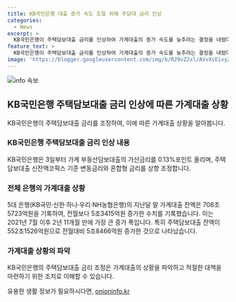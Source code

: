```yaml
---
title: KB국민은행 대출 증가 속도 조절 위해 주담대 금리 인상
categories:
  - News
excerpt: >
  KB국민은행이 주택담보대출 금리를 인상하여 가계대출의 증가 속도를 늦추려는 결정을 내렸다. 이로 인해 주택담보대출의 가산금리가 상승하며, 현 3.65~5.05%에서 3.78~5.18%로 조정된다. 5대 은행의 가계대출 잔액은 708조5723억원으로 지난달보다 5조3415억원 증가했는데, 주택담보대출 잔액은 5조8466억원 증가하여 552조1526억원을 기록했다. 이는 2021년 7월 이후 2년 11개월 만에 가장 큰 증가 폭이다.
feature_text: >
  KB국민은행이 주택담보대출 금리를 인상하여 가계대출의 증가 속도를 늦추려는 결정을 내렸다. 이로 인해 주택담보대출의 가산금리가 상승하며, 현 3.65~5.05%에서 3.78~5.18%로 조정된다. 5대 은행의 가계대출 잔액은 708조5723억원으로 지난달보다 5조3415억원 증가했는데, 주택담보대출 잔액은 5조8466억원 증가하여 552조1526억원을 기록했다. 이는 2021년 7월 이후 2년 11개월 만에 가장 큰 증가 폭이다.
image: 'https://blogger.googleusercontent.com/img/b/R29vZ2xl/AVvXsEixyZcFfHzMRdzZMjFBmAUKJYCLCGyLL1o632UiGVXcaFdKo_bkvkuCioo0uUKlGfBVcT3P84aROyZIXSBEx3Aw5nCQ3pTgDom1WDC4m8eifvWiAmWEEVb4x6G_l8C0QH225ldMjyaFvpxGEBGNO37VmDTDMHGhJPq73UglMfDca1-0aw/s1600/blogspot.png'
---
```


<p><img src="https://blogger.googleusercontent.com/img/b/R29vZ2xl/AVvXsEixyZcFfHzMRdzZMjFBmAUKJYCLCGyLL1o632UiGVXcaFdKo_bkvkuCioo0uUKlGfBVcT3P84aROyZIXSBEx3Aw5nCQ3pTgDom1WDC4m8eifvWiAmWEEVb4x6G_l8C0QH225ldMjyaFvpxGEBGNO37VmDTDMHGhJPq73UglMfDca1-0aw/s1600/blogspot.png" alt="info 속보" /></p>

<h2 data-ke-size="size26">KB국민은행 주택담보대출 금리 인상에 따른 가계대출 상황</h2>

<p data-ke-size="size16">KB국민은행이 주택담보대출 금리를 조정하여, 이에 따른 가계대출 상황을 알아봅니다.</p>

<h3>KB국민은행 주택담보대출 금리 인상 내용</h3>

<p data-ke-size="size16">KB국민은행은 3일부터 가계 부동산담보대출의 가산금리를 0.13%포인트 올리며, 주택담보대출 신잔액코픽스 기준 변동금리와 혼합형 금리를 상향 조정합니다.</p>

<h3>전체 은행의 가계대출 상황</h3>

<p data-ke-size="size16">5대 은행(KB국민·신한·하나·우리·NH농협은행)의 지난달 말 가계대출 잔액은 708조5723억원을 기록하여, 전월보다 5조3415억원 증가한 수치를 기록했습니다. 이는 2021년 7월 이후 2년 11개월 만에 가장 큰 증가 폭입니다. 특히 주택담보대출 잔액이 552조1526억원으로 전월대비 5조8466억원 증가한 것으로 나타났습니다.</p>

<h3>가계대출 상황의 파악</h3>

<p data-ke-size="size16">KB국민은행의 주택담보대출 금리 조정은 가계대출의 상황을 파악하고 적절한 대책을 마련하기 위한 조치로 이해할 수 있습니다.</p>
유용한 생활 정보가 필요하시다면, <a href="https://onioninfo.kr" rel="dofollow">onioninfo.kr</a>


